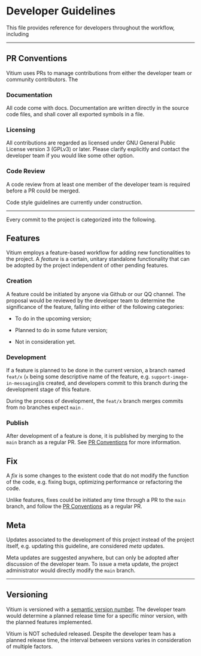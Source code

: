 # Developer Guidelines

This file provides reference for developers throughout the workflow, including 

---

## PR Conventions

Vitium uses PRs to manage contributions from either the developer team or community contributors. The 

### Documentation

All code come with docs. Documentation are written directly in the source code files, and shall cover all exported symbols in a file.

### Licensing

All contributions are regarded as licensed under GNU General Public License version 3 (GPLv3) or later. Please clarify explicitly and contact the developer team if you would like some other option.

### Code Review

A code review from at least one member of the developer team is required before a PR could be merged.

Code style guidelines are currently under construction.

---

Every commit to the project is categorized into the following.

## Features

Vitium employs a feature-based workflow for adding new functionalities to the project. A *feature* is a certain, unitary standalone functionality that can be adopted by the project independent of other pending features.

### Creation

A feature could be initiated by anyone via Github or our QQ channel. The proposal would be reviewed by the developer team to determine the significance of the feature, falling into either of the following categories:

- To do in the upcoming version;

- Planned to do in some future version;

- Not in consideration yet.

### Development

If a feature is planned to be done in the current version, a branch named `feat/x` (`x` being some descriptive name of the feature, e.g. `support-image-in-messaging`)is created, and developers commit to this branch during the development stage of this feature.

During the process of development, the `feat/x` branch merges commits from no branches expect `main` .

### Publish

After development of a feature is done, it is published by merging to the `main` branch as a regular PR. See [PR Conventions](#pr-conventions) for more information. 

## Fix

A *fix* is some changes to the existent code that do not modify the function of the code, e.g. fixing bugs, optimizing performance or refactoring the code.

Unlike features, fixes could be initiated any time through a PR to the `main` branch, and follow the [PR Conventions](#pr-conventions) as a regular PR.

## Meta

Updates associated to the development of this project instead of the project itself, e.g. updating this guideline, are considered *meta* updates.

Meta updates are suggested anywhere, but can only be adopted after discussion of the developer team. To issue a meta update, the project administrator would directly modify the `main` branch.

---

## Versioning

Vitium is versioned with a [semantic version number](https://semver.org/). The developer team would determine a planned release time for a specific minor version, with the planned features implemented.

Vitium is NOT scheduled released. Despite the developer team has a planned release time, the interval between versions varies in consideration of multiple factors.
